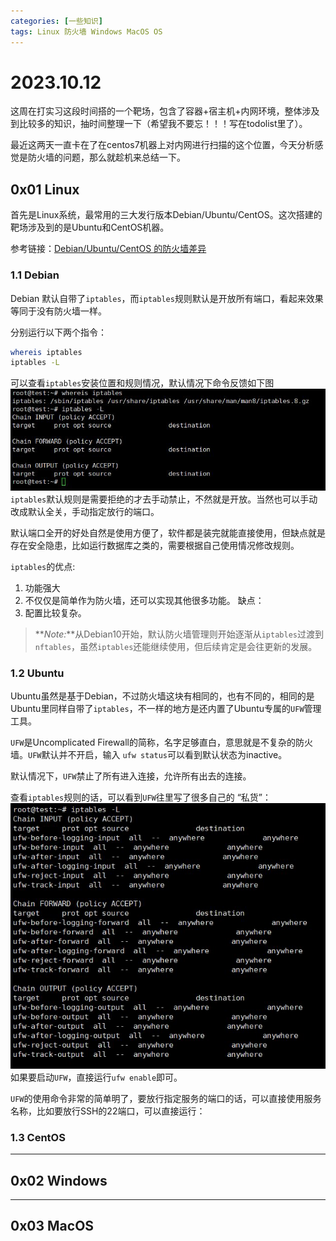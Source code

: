 ```yaml
---
categories: [一些知识]
tags: Linux 防火墙 Windows MacOS OS
---
```

# 2023.10.12
这周在打实习这段时间搭的一个靶场，包含了容器+宿主机+内网环境，整体涉及到比较多的知识，抽时间整理一下（希望我不要忘！！！写在todolist里了）。

最近这两天一直卡在了在centos7机器上对内网进行扫描的这个位置，今天分析感觉是防火墙的问题，那么就趁机来总结一下。
## 0x01 Linux
首先是Linux系统，最常用的三大发行版本Debian/Ubuntu/CentOS。这次搭建的靶场涉及到的是Ubuntu和CentOS机器。

参考链接：[Debian/Ubuntu/CentOS 的防火墙差异](https://lishuma.com/archives/3634)
### 1.1 Debian
Debian 默认自带了`iptables`，而`iptables`规则默认是开放所有端口，看起来效果等同于没有防火墙一样。

分别运行以下两个指令：
```bash
whereis iptables
iptables -L
```
可以查看`iptables`安装位置和规则情况，默认情况下命令反馈如下图
![](2023-10-12-09-55-36.png)
`iptables`默认规则是需要拒绝的才去手动禁止，不然就是开放。当然也可以手动改成默认全关，手动指定放行的端口。

默认端口全开的好处自然是使用方便了，软件都是装完就能直接使用，但缺点就是存在安全隐患，比如运行数据库之类的，需要根据自己使用情况修改规则。

`iptables`的优点:
1. 功能强大
2. 不仅仅是简单作为防火墙，还可以实现其他很多功能。
缺点：
1. 配置比较复杂。

> **_Note:_**从Debian10开始，默认防火墙管理则开始逐渐从`iptables`过渡到`nftables`，虽然`iptables`还能继续使用，但后续肯定是会往更新的发展。
### 1.2 Ubuntu
Ubuntu虽然是基于Debian，不过防火墙这块有相同的，也有不同的，相同的是Ubuntu里同样自带了`iptables`，不一样的地方是还内置了Ubuntu专属的`UFW`管理工具。

`UFW`是Uncomplicated Firewall的简称，名字足够直白，意思就是不复杂的防火墙。`UFW`默认并不开启，输入 `ufw status`可以看到默认状态为inactive。

默认情况下，`UFW`禁止了所有进入连接，允许所有出去的连接。

查看`iptables`规则的话，可以看到`UFW`往里写了很多自己的 “私货”：
![](2023-10-12-09-57-32.png)
如果要启动`UFW`，直接运行`ufw enable`即可。

`UFW`的使用命令非常的简单明了，要放行指定服务的端口的话，可以直接使用服务名称，比如要放行SSH的22端口，可以直接运行：

### 1.3 CentOS
***
## 0x02 Windows
***
## 0x03 MacOS
